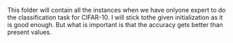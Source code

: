 This folder will contain all the instances when we have onlyone expert to do the classification task for CIFAR-10.
I will stick tothe given initialization as it is good enough. But what is important is that the accuracy gets better than present values.
